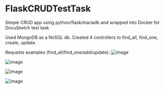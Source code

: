 # FlaskCRUDTestTask
Simple CRUD app using python/flask/mariadb and wrapped into Docker for DocuSketch test task.

Used MongoDB as a NoSQL db. Created 4 controllers to find_all, find_one, create, update.

Requests examples (find_all/find_one/add/update):
![image](https://github.com/pythonuntermensh/FlaskCRUDTestTask/assets/67477883/dcfd0a3f-f14c-40b5-9885-a9a4a845e4f1)

![image](https://github.com/pythonuntermensh/FlaskCRUDTestTask/assets/67477883/a179df03-78ea-4d2b-818c-6a2607973cab)

![image](https://github.com/pythonuntermensh/FlaskCRUDTestTask/assets/67477883/7054bb9f-f70f-46a4-98ec-5a316daf6f55)

![image](https://github.com/pythonuntermensh/FlaskCRUDTestTask/assets/67477883/fe5bad72-eb49-4a13-bf10-b322eccdd269)

